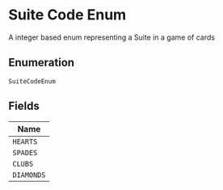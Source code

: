 
# Suite Code Enum

A integer based enum representing a Suite in a game of cards

## Enumeration

`SuiteCodeEnum`

## Fields

| Name |
|  --- |
| `HEARTS` |
| `SPADES` |
| `CLUBS` |
| `DIAMONDS` |

